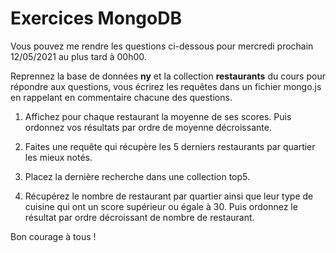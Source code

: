 # Exercices MongoDB

Vous pouvez me rendre les questions ci-dessous pour mercredi prochain 12/05/2021 au plus tard à 00h00.

Reprennez la base de données **ny** et la collection **restaurants** du cours pour répondre aux questions, vous écrirez les requêtes dans un fichier mongo.js en rappelant en commentaire chacune des questions.

1. Affichez pour chaque restaurant la moyenne de ses scores. Puis ordonnez vos résultats par ordre de moyenne décroissante.

2. Faites une requête qui récupère les 5 derniers restaurants par quartier les mieux notés.

3. Placez la dernière recherche dans une collection top5.

4. Récupérez le nombre de restaurant par quartier ainsi que leur type de cuisine qui ont un score supérieur ou égale à 30. Puis ordonnez le résultat par ordre décroissant de nombre de restaurant.

Bon courage à tous !